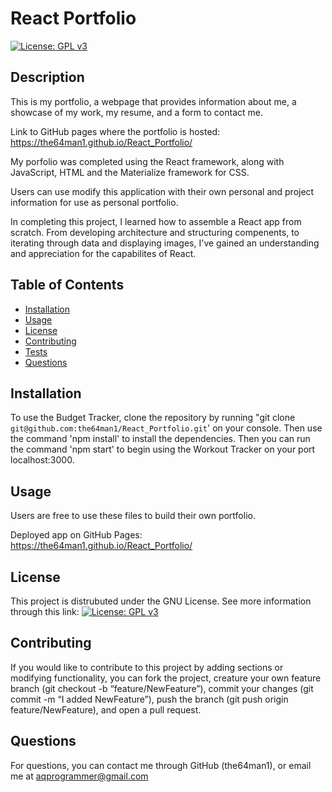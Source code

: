# React Portfolio
[![License: GPL v3](https://img.shields.io/badge/License-GPLv3-blue.svg)](https://www.gnu.org/licenses/gpl-3.0)

## Description

This is my portfolio, a webpage that provides information about me, a showcase of my work, my resume, and a form to contact me.

Link to GitHub pages where the portfolio is hosted: https://the64man1.github.io/React_Portfolio/

My porfolio was completed using the React framework, along with JavaScript, HTML and the Materialize framework for CSS.

Users can use modify this application with their own personal and project information for use as personal portfolio.

In completing this project, I learned how to assemble a React app from scratch. From developing architecture and structuring compenents, to iterating through data and displaying images, I've gained an understanding and appreciation for the capabilites of React.

## Table of Contents
    
- [Installation](#installation)
- [Usage](#usage)
- [License](#license)
- [Contributing](#contributing)
- [Tests](#tests)
- [Questions](#questions)
    
## Installation
    
To use the Budget Tracker, clone the repository by running "git clone `git@github.com:the64man1/React_Portfolio.git`' on your console. Then use the command 'npm install' to install the dependencies. Then you can run the command 'npm start' to begin using the Workout Tracker on your port localhost:3000.

## Usage
    
Users are free to use these files to build their own portfolio.

Deployed app on GitHub Pages: https://the64man1.github.io/React_Portfolio/
    
## License
    
This project is distrubuted under the GNU License. See more information through this link: [![License: GPL v3](https://img.shields.io/badge/License-GPLv3-blue.svg)](https://www.gnu.org/licenses/gpl-3.0)
    
## Contributing
    
If you would like to contribute to this project by adding sections or modifying functionality, you can fork the project, creature your own feature branch (git checkout -b “feature/NewFeature”), commit your changes (git commit -m “I added NewFeature”), push the branch (git push origin feature/NewFeature), and open a pull request.
    
## Questions
    
For questions, you can contact me through GitHub (the64man1), or email me at aqprogrammer@gmail.com